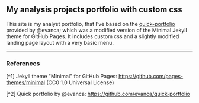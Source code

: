 ## My analysis projects portfolio with custom css

This site is my analyst portfolio, that I've based on the [quick-portfolio](https://github.com/evanca/quick-portfolio) provided by @evanca; which was a modified version of the Minimal Jekyll theme for GitHub Pages.
It includes custom css and a slightly modified landing page layout with a very basic menu.
___

### References

[^1] Jekyll theme "Minimal" for GitHub Pages: https://github.com/pages-themes/minimal (CC0 1.0 Universal License)

[^2] Quick portfolio by @evanca: https://github.com/evanca/quick-portfolio
